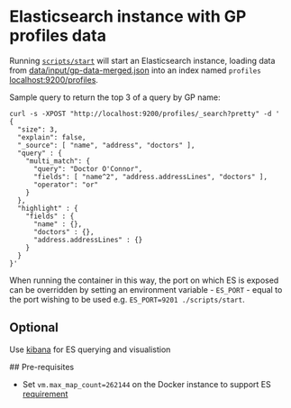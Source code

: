 # Elasticsearch instance with GP profiles data

Running [`scripts/start`](scripts/start) will start an Elasticsearch instance,
loading data from
[data/input/gp-data-merged.json](data/input/gp-data-merged.json) into an index
named `profiles` [localhost:9200/profiles](http://localhost:9200/profiles).

Sample query to return the top 3 of a query by GP name:
```
curl -s -XPOST "http://localhost:9200/profiles/_search?pretty" -d '
{
  "size": 3,
  "explain": false,
  "_source": [ "name", "address", "doctors" ],
  "query" : { 
    "multi_match": { 
      "query": "Doctor O'Connor",
      "fields": [ "name^2", "address.addressLines", "doctors" ],
      "operator": "or"
    }
  },
  "highlight" : {
    "fields" : {
      "name" : {},
      "doctors" : {},
      "address.addressLines" : {}
    }
  }
}'
```

When running the container in this way, the port on which ES is exposed can be
overridden by setting an environment variable - `ES_PORT` - equal to the port
wishing to be used e.g. `ES_PORT=9201 ./scripts/start`.

## Optional

Use [kibana](https://www.elastic.co/products/kibana) for ES querying and
visualistion

## Pre-requisites

* Set `vm.max_map_count=262144` on the Docker instance to support ES
  [requirement](https://www.elastic.co/guide/en/elasticsearch/reference/current/docker.html#docker-cli-run-prod-mode)
